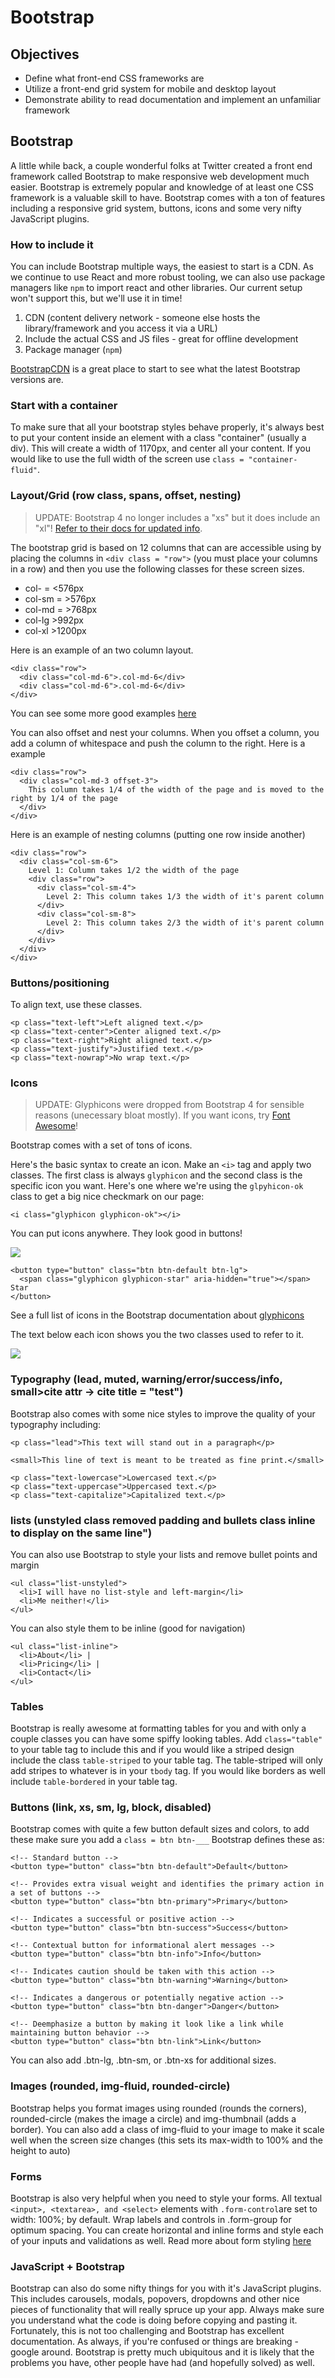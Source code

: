 # Bootstrap

## Objectives

* Define what front-end CSS frameworks are
* Utilize a front-end grid system for mobile and desktop layout
* Demonstrate ability to read documentation and implement an unfamiliar framework

## Bootstrap

A little while back, a couple wonderful folks at Twitter created a front end framework called Bootstrap to make responsive web development much easier. Bootstrap is extremely popular and knowledge of at least one CSS framework is a valuable skill to have. Bootstrap comes with a ton of features including a responsive grid system, buttons, icons and some very nifty JavaScript plugins.

### How to include it

You can include Bootstrap multiple ways, the easiest to start is a CDN. As we continue to use React and more robust tooling, we can also use package managers like `npm` to import react and other libraries. Our current setup won't support this, but we'll use it in time!

1. CDN \(content delivery network - someone else hosts the library/framework and you access it via a URL\)
2. Include the actual CSS and JS files - great for offline development
3. Package manager \(`npm`)

[BootstrapCDN](https://www.bootstrapcdn.com/) is a great place to start to see what the latest Bootstrap versions are.

### Start with a container

To make sure that all your bootstrap styles behave properly, it's always best to put your content inside an element with a class "container" \(usually a div\). This will create a width of 1170px, and center all your content. If you would like to use the full width of the screen use `class = "container-fluid"`.

### Layout/Grid \(row class, spans, offset, nesting\)

> UPDATE: Bootstrap 4 no longer includes a "xs" but it does include an "xl"! [Refer to their docs for updated info](https://getbootstrap.com/docs/4.3/layout/grid/).

The bootstrap grid is based on 12 columns that can are accessible using by placing the columns in `<div class = "row">` \(you must place your columns in a row\) and then you use the following classes for these screen sizes.

* col- = &lt;576px
* col-sm = &gt;576px
* col-md = &gt;768px
* col-lg &gt;992px
* col-xl &gt;1200px

Here is an example of an two column layout.

```markup
<div class="row">
  <div class="col-md-6">.col-md-6</div>
  <div class="col-md-6">.col-md-6</div>
</div>
```

You can see some more good examples [here](http://getbootstrap.com/css/#grid)

You can also offset and nest your columns. When you offset a column, you add a column of whitespace and push the column to the right. Here is a example

```markup
<div class="row">
  <div class="col-md-3 offset-3">
    This column takes 1/4 of the width of the page and is moved to the  right by 1/4 of the page
  </div>
</div>
```

Here is an example of nesting columns \(putting one row inside another\)

```markup
<div class="row">
  <div class="col-sm-6">
    Level 1: Column takes 1/2 the width of the page
    <div class="row">
      <div class="col-sm-4">
        Level 2: This column takes 1/3 the width of it's parent column
      </div>
      <div class="col-sm-8">
        Level 2: This column takes 2/3 the width of it's parent column
      </div>
    </div>
  </div>
</div>
```

### Buttons/positioning

To align text, use these classes.

```markup
<p class="text-left">Left aligned text.</p>
<p class="text-center">Center aligned text.</p>
<p class="text-right">Right aligned text.</p>
<p class="text-justify">Justified text.</p>
<p class="text-nowrap">No wrap text.</p>
```

### Icons

> UPDATE: Glyphicons were dropped from Bootstrap 4 for sensible reasons \(unecessary bloat mostly\). If you want icons, try [Font Awesome](https://www.bootstrapcdn.com/fontawesome/)!

Bootstrap comes with a set of tons of icons.

Here's the basic syntax to create an icon. Make an `<i>` tag and apply two classes. The first class is always `glyphicon` and the second class is the specific icon you want. Here's one where we're using the `glpyhicon-ok` class to get a big nice checkmark on our page:

```markup
<i class="glyphicon glyphicon-ok"></i>
```

You can put icons anywhere. They look good in buttons!

![](../.gitbook/assets/star-button%20%281%29.png)

```markup
<button type="button" class="btn btn-default btn-lg">
  <span class="glyphicon glyphicon-star" aria-hidden="true"></span> Star
</button>
```

See a full list of icons in the Bootstrap documentation about [glyphicons](http://getbootstrap.com/components/)

The text below each icon shows you the two classes used to refer to it.

![](../.gitbook/assets/icons%20%281%29.png)

### Typography \(lead, muted, warning/error/success/info, small&gt;cite attr -&gt; cite title = "test"\)

Bootstrap also comes with some nice styles to improve the quality of your typography including:

```markup
<p class="lead">This text will stand out in a paragraph</p>

<small>This line of text is meant to be treated as fine print.</small>

<p class="text-lowercase">Lowercased text.</p>
<p class="text-uppercase">Uppercased text.</p>
<p class="text-capitalize">Capitalized text.</p>
```

### lists \(unstyled class removed padding and bullets class inline to display on the same line"\)

You can also use Bootstrap to style your lists and remove bullet points and margin

```markup
<ul class="list-unstyled">
  <li>I will have no list-style and left-margin</li>
  <li>Me neither!</li>
</ul>
```

You can also style them to be inline \(good for navigation\)

```markup
<ul class="list-inline">
  <li>About</li> |
  <li>Pricing</li> |
  <li>Contact</li>
</ul>
```

### Tables

Bootstrap is really awesome at formatting tables for you and with only a couple classes you can have some spiffy looking tables. Add `class="table"` to your table tag to include this and if you would like a striped design include the class `table-striped` to your table tag. The table-striped will only add stripes to whatever is in your `tbody` tag. If you would like borders as well include `table-bordered` in your table tag.

### Buttons \(link, xs, sm, lg, block, disabled\)

Bootstrap comes with quite a few button default sizes and colors, to add these make sure you add a `class = btn btn-___` Bootstrap defines these as:

```markup
<!-- Standard button -->
<button type="button" class="btn btn-default">Default</button>

<!-- Provides extra visual weight and identifies the primary action in a set of buttons -->
<button type="button" class="btn btn-primary">Primary</button>

<!-- Indicates a successful or positive action -->
<button type="button" class="btn btn-success">Success</button>

<!-- Contextual button for informational alert messages -->
<button type="button" class="btn btn-info">Info</button>

<!-- Indicates caution should be taken with this action -->
<button type="button" class="btn btn-warning">Warning</button>

<!-- Indicates a dangerous or potentially negative action -->
<button type="button" class="btn btn-danger">Danger</button>

<!-- Deemphasize a button by making it look like a link while maintaining button behavior -->
<button type="button" class="btn btn-link">Link</button>
```

You can also add .btn-lg, .btn-sm, or .btn-xs for additional sizes.

### Images \(rounded, img-fluid, rounded-circle\)

Bootstrap helps you format images using rounded \(rounds the corners\), rounded-circle \(makes the image a circle\) and img-thumbnail \(adds a border\). You can also add a class of img-fluid to your image to make it scale well when the screen size changes \(this sets its max-width to 100% and the height to auto\)

### Forms

Bootstrap is also very helpful when you need to style your forms. All textual `<input>, <textarea>, and <select>` elements with `.form-control`are set to width: 100%; by default. Wrap labels and controls in .form-group for optimum spacing. You can create horizontal and inline forms and style each of your inputs and validations as well. Read more about form styling [here](http://getbootstrap.com/css/#forms)

### JavaScript + Bootstrap

Bootstrap can also do some nifty things for you with it's JavaScript plugins. This includes carousels, modals, popovers, dropdowns and other nice pieces of functionality that will really spruce up your app. Always make sure you understand what the code is doing before copying and pasting it. Fortunately, this is not too challenging and Bootstrap has excellent documentation. As always, if you're confused or things are breaking - google around. Bootstrap is pretty much ubiquitous and it is likely that the problems you have, other people have had \(and hopefully solved\) as well.



